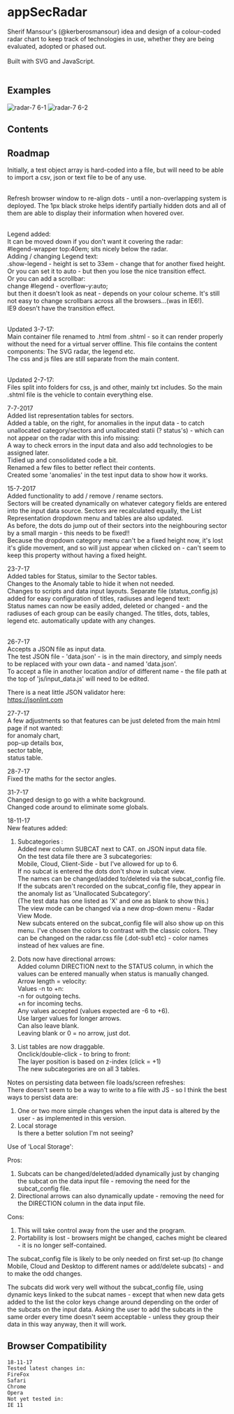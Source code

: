 # appSecRadar
Sherif Mansour's (@kerberosmansour) idea and design of a colour-coded radar chart to keep track of technologies in use, whether they are being evaluated, adopted or phased out.<br /><br />
Built with SVG and JavaScript.<br /><br />
## Examples
![radar-7 6-1](https://user-images.githubusercontent.com/29818223/32985377-60ff6faa-ccb1-11e7-89f6-9ccaac5140fe.png)
![radar-7 6-2](https://user-images.githubusercontent.com/29818223/32985378-6119e9a2-ccb1-11e7-93a0-81ebd1423b80.png)

## Contents

## Roadmap
Initially, a test object array is hard-coded into a file, but will need to be able to import a csv, json or text file to be of any use.<br /><br />

Refresh browser window to re-align dots - until a non-overlapping system is deployed. The 1px black stroke helps identify partially hidden dots and all of them are able to display their information when hovered over.<br /><br />

Legend added:<br />
    It can be moved down if you don't want it covering the radar:<br />
            #legend-wrapper	top:40em;  sits nicely below the radar.<br />
    Adding / changing Legend text:<br />
        .show-legend -	height is set to 33em - change that for another fixed height.<br />
        Or you can set it to auto - but then you lose the nice transition effect.<br />
        Or you can add a scrollbar:<br />
	        change #legend - overflow-y:auto;<br />
	        but then it doesn't look as neat - depends on your colour scheme. It's still not easy to change scrollbars          across all the browsers...(was in IE6!).<br />
    IE9 doesn't have the transition effect.<br /><br />
    
    
Updated 3-7-17:<br />
Main container file renamed to .html from .shtml - so it can render properly without the need for a virtual server offline. This file contains the content components: The SVG radar, the legend etc.<br />
The css and js files are still separate from the main content.<br /> <br />

Updated 2-7-17:<br />
Files split into folders for css, js and other, mainly txt includes. So the main .shtml file is the vehicle to contain everything else.<br />
    
7-7-2017 <br />
Added list representation tables for sectors.<br />
Added a table, on the right, for anomalies in the input data - to catch unallocated category/sectors and unallocated statii (? status's) - which can not appear on the radar with this info missing:<br />
A way to check errors in the input data and also add technologies to be assigned later.<br />
Tidied up and consolidated code a bit.<br />
Renamed a few files to better reflect their contents.<br />
Created some 'anomalies' in the test input data to show how it works.<br />

15-7-2017 <br />
Added functionality to add / remove / rename sectors. <br />
Sectors will be created dynamically on whatever category fields are entered into the input data source. Sectors are recalculated equally, the List Representation dropdown menu and tables are also updated. <br />
As before, the dots do jump out of their sectors into the neighbouring sector by a small margin - this needs to be fixed!!<br />
Because the dropdown category menu can't be a fixed height now, it's lost it's glide movement, and so will just appear when clicked on - can't seem to keep this property without having a fixed height.<br />

23-7-17 <br />
Added tables for Status, similar to the Sector tables.<br />
Changes to the Anomaly table to hide it when not needed.<br />
Changes to scripts and data input layouts. Separate file (status_config.js) added for easy configuration of titles, radiuses and legend text:<br />
Status names can now be easily added, deleted or changed - and the radiuses of each group can be easily changed. The titles, dots, tables, legend etc. automatically update with any changes.<br /><br />

26-7-17 <br />
Accepts a JSON file as input data.<br />
The test JSON file - 'data.json' - is in the main directory, and simply needs to be replaced with your own data - and named 'data.json'.<br />
To accept a file in another location and/or of different name - the file path at the top of 'js/input_data.js' will need to be edited.<br />

There is a neat little JSON validator here:<br />
https://jsonlint.com  <br />

27-7-17 <br />
A few adjustments so that features can be just deleted from the main html page if not wanted: <br />
for anomaly chart, <br />
pop-up details box, <br />
sector table, <br />
status table. <br />

28-7-17 <br />
Fixed the maths for the sector angles. <br />

31-7-17 <br />
Changed design to go with a white background. <br />
Changed code around to eliminate some globals. <br />

18-11-17 <br />
New features added: <br />

1. Subcategories : <br />
	Added new column SUBCAT next to CAT. on JSON input data file. <br />
	On the test data file there are 3 subcategories:   <br />
	   Mobile, Cloud, Client-Side - but I've allowed for up to 6.  <br />
	If no subcat is entered the dots don't show in subcat view.   <br />
	The names can be changed/added to/deleted via the subcat_config file.  <br />
	If the subcats aren't recorded on the subcat_config file, they appear in the anomaly list as 'Unallocated Subcategory'.   <br />
	(The test data has one listed as 'X' and one as blank to show this.)  <br />
	The view mode can be changed via a new drop-down menu - Radar View Mode.   <br />
	New subcats entered on the subcat_config file will also show up on this menu.	I've chosen the colors to contrast with the classic colors. They can be changed on the radar.css file (.dot-sub1 etc) - color names instead of hex values are fine.  <br />

2. Dots now have directional arrows:  <br />
  Added column DIRECTION next to the STATUS column, in which the values can be entered manually when status is manually changed.  <br />
		Arrow length = velocity: <br />
		Values -n to +n: <br />
		-n for outgoing techs.  <br />
		+n for incoming techs.  <br />
		Any values accepted (values expected are -6 to +6).  <br />
		Use larger values for longer arrows.  <br />
		Can also leave blank.  <br />
		Leaving blank or 0 = no arrow, just dot.  <br />

3. List tables are now draggable.  <br />
	Onclick/double-click - to bring to front:  <br />
	The layer position is based on z-index (click = +1)  <br />
	The new subcategories are on all 3 tables.  <br />

Notes on persisting data between file loads/screen refreshes:  <br />
There doesn't seem to be a way to write to a file with JS - so I think the best ways to persist data are:  <br />
1. One or two more simple changes when the input data is altered by the user - as implemented in this version.  <br />
2. Local storage  <br />
Is there a better solution I'm not seeing?  <br />

Use of 'Local Storage': <br />

Pros:  <br />
1. Subcats can be changed/deleted/added dynamically just by changing the subcat on the data input file - removing the need for the subcat_config file.  <br />
2. Directional arrows can also dynamically update - removing the need for the DIRECTION column in the data input file. <br />

Cons:  <br />
1. This will take control away from the user and the program.  <br />
2. Portability is lost - browsers might be changed, caches might be cleared - it is no longer self-contained.  <br />

The subcat_config file is likely to be only needed on first set-up (to change Mobile, Cloud and Desktop to different names or add/delete subcats) - and to make the odd changes.  <br />

The subcats did work very well without the subcat_config file, using dynamic keys linked to the subcat names - except that when new data gets added to the list the color keys change around depending on the order of the subcats on the input data. Asking the user to add the subcats in the same order every time doesn't seem acceptable - unless they group their data in this way anyway, then it will work. <br />

## Browser Compatibility
    18-11-17
    Tested latest changes in: 
    FireFox 
    Safari 
    Chrome 
    Opera 
    Not yet tested in: 
    IE 11



